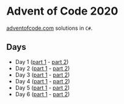 # Advent of Code 2020

[adventofcode.com](adventofcode.com) solutions in `C#`.

## Days
* Day 1 ([part 1](2020/day1/Part1.cs) - [part 2](2020/day1/Part2.cs))
* Day 2 ([part 1](2020/day2/Part1.cs) - [part 2](2020/day2/Part2.cs))
* Day 3 ([part 1](2020/day3/Part1.cs) - [part 2](2020/day3/Part2.cs))
* Day 4 ([part 1](2020/day4/Part1.cs) - [part 2](2020/day4/Part2.cs))
* Day 5 ([part 1](2020/day5/Part1.cs) - [part 2](2020/day5/Part2.cs))
* Day 6 ([part 1](2020/day6/Part1.cs) - [part 2](2020/day6/Part2.cs))
